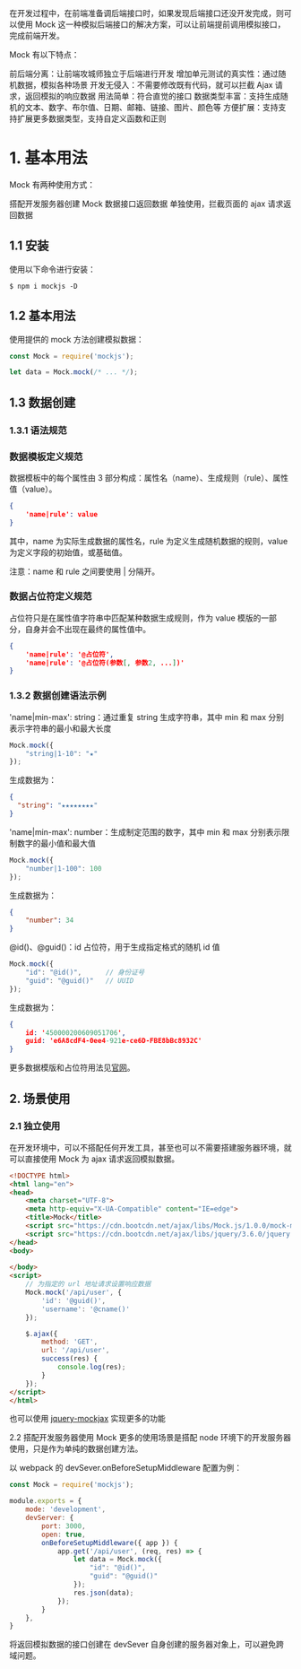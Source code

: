 在开发过程中，在前端准备调后端接口时，如果发现后端接口还没开发完成，则可以使用 Mock 这一种模拟后端接口的解决方案，可以让前端提前调用模拟接口，完成前端开发。

Mock 有以下特点：

前后端分离：让前端攻城师独立于后端进行开发
增加单元测试的真实性：通过随机数据，模拟各种场景
开发无侵入：不需要修改既有代码，就可以拦截 Ajax 请求，返回模拟的响应数据
用法简单：符合直觉的接口
数据类型丰富：支持生成随机的文本、数字、布尔值、日期、邮箱、链接、图片、颜色等
方便扩展：支持支持扩展更多数据类型，支持自定义函数和正则
# 1. 基本用法
Mock 有两种使用方式：

搭配开发服务器创建 Mock 数据接口返回数据
单独使用，拦截页面的 ajax 请求返回数据
## 1.1 安装
使用以下命令进行安装：

`$ npm i mockjs -D`
## 1.2 基本用法
使用提供的 mock 方法创建模拟数据：

```js
const Mock = require('mockjs');

let data = Mock.mock(/* ... */);
```
## 1.3 数据创建
### 1.3.1 语法规范
### 数据模板定义规范
数据模板中的每个属性由 3 部分构成：属性名（name）、生成规则（rule）、属性值（value）。
```json
{
    'name|rule': value 
}
```
其中，name 为实际生成数据的属性名，rule 为定义生成随机数据的规则，value 为定义字段的初始值，或基础值。

注意：name 和 rule 之间要使用 | 分隔开。

### 数据占位符定义规范
占位符只是在属性值字符串中匹配某种数据生成规则，作为 value 模版的一部分，自身并会不出现在最终的属性值中。
```json
{
    'name|rule': '@占位符',
    'name|rule': '@占位符(参数[, 参数2, ...])'
}
```
### 1.3.2 数据创建语法示例
'name|min-max': string：通过重复 string 生成字符串，其中 min 和 max 分别表示字符串的最小和最大长度
```js
Mock.mock({
    "string|1-10": "★"
});
```
生成数据为：
```json
{
  "string": "★★★★★★★★"
}
```
'name|min-max': number：生成制定范围的数字，其中 min 和 max 分别表示限制数字的最小值和最大值
```js
Mock.mock({
    "number|1-100": 100
});
```
生成数据为：
```json
{
    "number": 34
}
```
@id()、@guid()：id 占位符，用于生成指定格式的随机 id 值
```js
Mock.mock({
    "id": "@id()",      // 身份证号
    "guid": "@guid()"   // UUID
});
```
生成数据为：
```json
{
    id: '450000200609051706',
    guid: 'e6A8cdF4-0ee4-921e-ce6D-FBE8bBc8932C'
}
```
更多数据模版和占位符用法见[官网](http://mockjs.com/examples.html)。

## 2. 场景使用
### 2.1 独立使用
在开发环境中，可以不搭配任何开发工具，甚至也可以不需要搭建服务器环境，就可以直接使用 Mock 为 ajax 请求返回模拟数据。
```html
<!DOCTYPE html>
<html lang="en">
<head>
    <meta charset="UTF-8">
    <meta http-equiv="X-UA-Compatible" content="IE=edge">
    <title>Mock</title>
    <script src="https://cdn.bootcdn.net/ajax/libs/Mock.js/1.0.0/mock-min.js"></script>
    <script src="https://cdn.bootcdn.net/ajax/libs/jquery/3.6.0/jquery.min.js"></script>
</head>
<body>
    
</body>
<script>
    // 为指定的 url 地址请求设置响应数据
    Mock.mock('/api/user', {
        'id': '@guid()',
        'username': '@cname()'
    });

    $.ajax({
        method: 'GET',
        url: '/api/user',
        success(res) {
            console.log(res);
        }
    });
</script>
</html>
```
也可以使用 [jquery-mockjax](https://www.npmjs.com/package/jquery-mockjax) 实现更多的功能

2.2 搭配开发服务器使用
Mock 更多的使用场景是搭配 node 环境下的开发服务器使用，只是作为单纯的数据创建方法。

以 webpack 的 devSever.onBeforeSetupMiddleware 配置为例：
```js
const Mock = require('mockjs');

module.exports = {
    mode: 'development',
    devServer: {
        port: 3000,
        open: true,
        onBeforeSetupMiddleware({ app }) {
            app.get('/api/user', (req, res) => {
                let data = Mock.mock({
                    "id": "@id()",
                    "guid": "@guid()"
                });
                res.json(data);
            });
        }
    },
}
```
将返回模拟数据的接口创建在 devSever 自身创建的服务器对象上，可以避免跨域问题。



